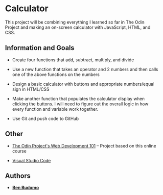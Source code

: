 # Calculator

This project will be combining everything I learned so far in The Odin Project and making an on-screen calculator with JavaScript, HTML, and CSS.

## Information and Goals

* Create four functions that add, subtract, multiply, and divide

* Use a new function that takes an operator and 2 numbers and then calls one of the above functions on the numbers

* Design a basic calculator with buttons and appropriate numbers/equal sign in HTML/CSS

* Make another function that populates the calculator display when clicking the buttons. I will need to figure out the overall logic in how every function and variable work together. 

* Use Git and push code to GitHub

## Other

* [The Odin Project's Web Development 101](https://www.theodinproject.com/courses/web-development-101/lessons/calculator) – Project based on this online course

* [Visual Studio Code]( https://code.visualstudio.com/)

## Authors

* **[Ben Budomo](https://github.com/benbudomo)**

